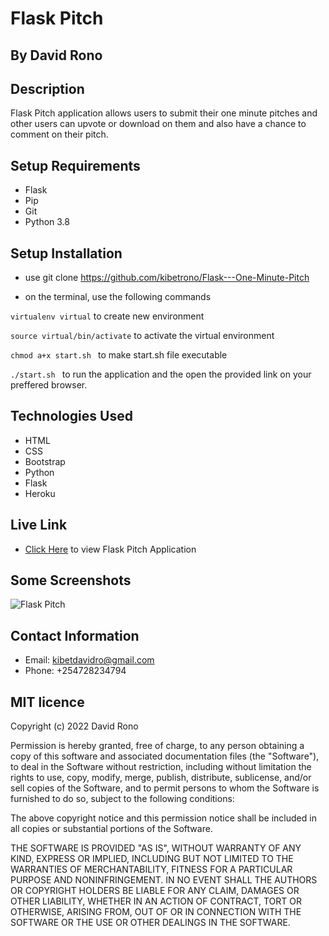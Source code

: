 # Flask Pitch

## By David Rono

## Description

Flask Pitch application allows users to submit their one minute pitches and other users can upvote or download on them and also have a chance to comment on their pitch.

## Setup Requirements

* Flask
* Pip
* Git
* Python 3.8

## Setup Installation

* use git clone  https://github.com/kibetrono/Flask---One-Minute-Pitch 

* on the terminal, use the following commands

 
``` virtualenv virtual ``` to create new environment

```source virtual/bin/activate``` to activate the virtual environment

```chmod a+x start.sh ``` to make start.sh file executable

```./start.sh ``` to run the application and the open the provided link on your preffered browser.


## Technologies Used

* HTML
* CSS
* Bootstrap
* Python
* Flask
* Heroku

## Live Link

* [Click Here]( https://flask-news-application.herokuapp.com/) to view Flask Pitch Application

## Some Screenshots


![Flask Pitch](design.png)

## Contact Information

* Email: kibetdavidro@gmail.com
* Phone: +254728234794


## MIT licence

<p>Copyright (c) 2022 David Rono </p>

Permission is hereby granted, free of charge, to any person obtaining
a copy of this software and associated documentation files (the
"Software"), to deal in the Software without restriction, including
without limitation the rights to use, copy, modify, merge, publish,
distribute, sublicense, and/or sell copies of the Software, and to
permit persons to whom the Software is furnished to do so, subject to
the following conditions:

The above copyright notice and this permission notice shall be
included in all copies or substantial portions of the Software.

THE SOFTWARE IS PROVIDED "AS IS", WITHOUT WARRANTY OF ANY KIND,
EXPRESS OR IMPLIED, INCLUDING BUT NOT LIMITED TO THE WARRANTIES OF
MERCHANTABILITY, FITNESS FOR A PARTICULAR PURPOSE AND
NONINFRINGEMENT. IN NO EVENT SHALL THE AUTHORS OR COPYRIGHT HOLDERS BE
LIABLE FOR ANY CLAIM, DAMAGES OR OTHER LIABILITY, WHETHER IN AN ACTION
OF CONTRACT, TORT OR OTHERWISE, ARISING FROM, OUT OF OR IN CONNECTION
WITH THE SOFTWARE OR THE USE OR OTHER DEALINGS IN THE SOFTWARE.

